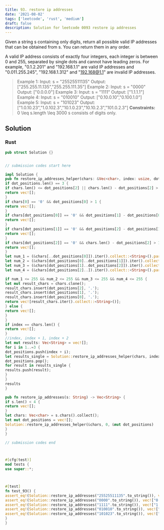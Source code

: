 ```yaml
---
title: 93. restore ip addresses
date: '2021-08-02'
tags: ['leetcode', 'rust', 'medium']
draft: false
description: Solution for leetcode 0093 restore ip addresses
---
```




Given a string s containing only digits, return all possible valid IP addresses that can be obtained from s. You can return them in any order.

A valid IP address consists of exactly four integers, each integer is between 0 and 255, separated by single dots and cannot have leading zeros. For example, "0.1.2.201" and "192.168.1.1" are valid IP addresses and "0.011.255.245", "192.168.1.312" and "192.168@1.1" are invalid IP addresses.



>   Example 1:
>   Input: s <TeX>=</TeX> "25525511135"
>   Output: ["255.255.11.135","255.255.111.35"]
>   Example 2:
>   Input: s <TeX>=</TeX> "0000"
>   Output: ["0.0.0.0"]
>   Example 3:
>   Input: s <TeX>=</TeX> "1111"
>   Output: ["1.1.1.1"]
>   Example 4:
>   Input: s <TeX>=</TeX> "010010"
>   Output: ["0.10.0.10","0.100.1.0"]
>   Example 5:
>   Input: s <TeX>=</TeX> "101023"
>   Output: ["1.0.10.23","1.0.102.3","10.1.0.23","10.10.2.3","101.0.2.3"]
**Constraints:**
>   	0 <TeX>\leq</TeX> s.length <TeX>\leq</TeX> 3000
>   	s consists of digits only.


## Solution


### Rust
```rust
pub struct Solution {}


// submission codes start here

impl Solution {
pub fn restore_ip_addresses_helper(chars: &Vec<char>, index: usize, dot_positions: &mut Vec<usize>) -> Vec<String> {
if dot_positions.len() == 3 {
if chars.len() <= dot_positions[2] || chars.len() - dot_positions[2] > 3 {
return vec![];
}
if chars[0] == '0' && dot_positions[0] > 1 {
return vec![];
}
if chars[dot_positions[0]] == '0' && dot_positions[1] - dot_positions[0] > 1 {
return vec![];
}
if chars[dot_positions[1]] == '0' && dot_positions[2] - dot_positions[1] > 1 {
return vec![];
}
if chars[dot_positions[2]] == '0' && chars.len() - dot_positions[2] > 1 {
return vec![];
}
let num_1 = (&chars[..dot_positions[0]]).iter().collect::<String>().parse::<i32>().unwrap();
let num_2 = (&chars[dot_positions[0]..dot_positions[1]]).iter().collect::<String>().parse::<i32>().unwrap();
let num_3 = (&chars[dot_positions[1]..dot_positions[2]]).iter().collect::<String>().parse::<i32>().unwrap();
let num_4 = (&chars[dot_positions[2]..]).iter().collect::<String>().parse::<i32>().unwrap();

if num_1 <= 255 && num_2 <= 255 && num_3 <= 255 && num_4 <= 255 {
let mut result_chars = chars.clone();
result_chars.insert(dot_positions[2], '.');
result_chars.insert(dot_positions[1], '.');
result_chars.insert(dot_positions[0], '.');
return vec![result_chars.iter().collect::<String>()];
} else {
return vec![];
}
}
if index == chars.len() {
return vec![];
}
//index, index + 1, index + 2
let mut results: Vec<String> = vec![];
for i in 1..=3 {
dot_positions.push(index + i);
let results_single = Solution::restore_ip_addresses_helper(chars, index + i, dot_positions);
dot_positions.pop();
for result in results_single {
results.push(result);
}
}
results
}

pub fn restore_ip_addresses(s: String) -> Vec<String> {
if s.len() < 4 {
return vec![];
}
let chars: Vec<char> = s.chars().collect();
let mut dot_positions = vec![];
Solution::restore_ip_addresses_helper(&chars, 0, &mut dot_positions)
}
}

// submission codes end



#[cfg(test)]
mod tests {
use super::*;



#[test]
fn test_93() {
assert_eq!(Solution::restore_ip_addresses("25525511135".to_string()), vec!["255.255.11.135".to_string(),"255.255.111.35".to_string()]);
assert_eq!(Solution::restore_ip_addresses("0000".to_string()), vec!["0.0.0.0".to_string()]);
assert_eq!(Solution::restore_ip_addresses("1111".to_string()), vec!["1.1.1.1".to_string()]);
assert_eq!(Solution::restore_ip_addresses("010010".to_string()), vec!["0.10.0.10".to_string(),"0.100.1.0".to_string()]);
assert_eq!(Solution::restore_ip_addresses("101023".to_string()), vec!["1.0.10.23".to_string(),"1.0.102.3".to_string(),"10.1.0.23".to_string(),"10.10.2.3".to_string(),"101.0.2.3".to_string()]);
}
}

```
